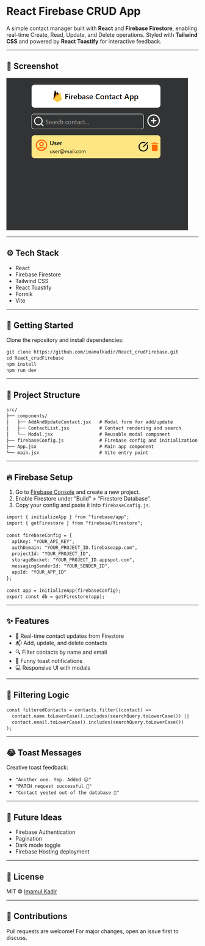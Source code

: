 # React Firebase CRUD App

A simple contact manager built with **React** and **Firebase Firestore**, enabling real-time Create, Read, Update, and Delete operations. Styled with **Tailwind CSS** and powered by **React Toastify** for interactive feedback.

---

## 📸 Screenshot

![Site Preview](./site.png)

---

## ⚙️ Tech Stack

- React
- Firebase Firestore
- Tailwind CSS
- React Toastify
- Formik
- Vite

---

## 🚀 Getting Started

Clone the repository and install dependencies:

```
git clone https://github.com/imamulkadir/React_crudFirebase.git
cd React_crudFirebase
npm install
npm run dev
```

---

## 📁 Project Structure

```
src/
├── components/
│   ├── AddAndUpdateContact.jsx   # Modal form for add/update
│   ├── ContactList.jsx           # Contact rendering and search
│   └── Modal.jsx                 # Reusable modal component
├── firebaseConfig.js             # Firebase config and initialization
├── App.jsx                       # Main app component
└── main.jsx                      # Vite entry point
```

---

## 🔥 Firebase Setup

1. Go to [Firebase Console](https://console.firebase.google.com/) and create a new project.
2. Enable Firestore under “Build” > “Firestore Database”.
3. Copy your config and paste it into `firebaseConfig.js`.

```
import { initializeApp } from "firebase/app";
import { getFirestore } from "firebase/firestore";

const firebaseConfig = {
  apiKey: "YOUR_API_KEY",
  authDomain: "YOUR_PROJECT_ID.firebaseapp.com",
  projectId: "YOUR_PROJECT_ID",
  storageBucket: "YOUR_PROJECT_ID.appspot.com",
  messagingSenderId: "YOUR_SENDER_ID",
  appId: "YOUR_APP_ID"
};

const app = initializeApp(firebaseConfig);
export const db = getFirestore(app);
```

---

## ✨ Features

- 🔄 Real-time contact updates from Firestore
- 📬 Add, update, and delete contacts
- 🔍 Filter contacts by name and email
- 🔔 Funny toast notifications
- 💻 Responsive UI with modals

---

## 🔎 Filtering Logic

```
const filteredContacts = contacts.filter((contact) =>
  contact.name.toLowerCase().includes(searchQuery.toLowerCase()) ||
  contact.email.toLowerCase().includes(searchQuery.toLowerCase())
);
```

---

## 😂 Toast Messages

Creative toast feedback:

- `"Another one. Yep. Added 😒"`
- `"PATCH request successful 🔧"`
- `"Contact yeeted out of the database 🚮"`

---

## 🧠 Future Ideas

- Firebase Authentication
- Pagination
- Dark mode toggle
- Firebase Hosting deployment

---

## 📜 License

MIT © [Imamul Kadir](https://github.com/imamulkadir)

---

## 🤝 Contributions

Pull requests are welcome! For major changes, open an issue first to discuss.
